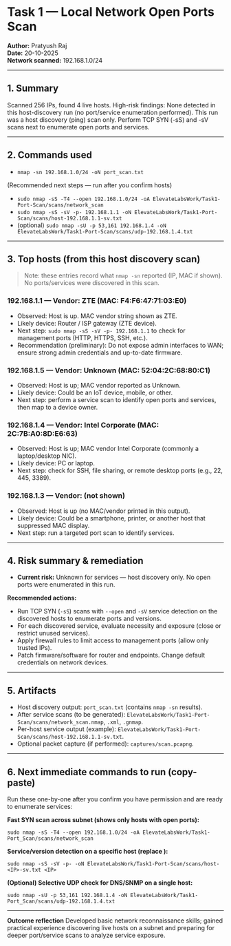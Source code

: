 # Task 1 — Local Network Open Ports Scan

**Author:** Pratyush Raj  
**Date:** 20-10-2025  
**Network scanned:** 192.168.1.0/24  

---

## 1. Summary

Scanned 256 IPs, found 4 live hosts. High-risk findings: None detected in this host-discovery run (no port/service enumeration performed). This run was a host discovery (ping) scan only. Perform TCP SYN (-sS) and -sV scans next to enumerate open ports and services.

---

## 2. Commands used

* `nmap -sn 192.168.1.0/24 -oN port_scan.txt`

(Recommended next steps — run after you confirm hosts)

* `sudo nmap -sS -T4 --open 192.168.1.0/24 -oA ElevateLabsWork/Task1-Port-Scan/scans/network_scan`
* `sudo nmap -sS -sV -p- 192.168.1.1 -oN ElevateLabsWork/Task1-Port-Scan/scans/host-192.168.1.1-sv.txt`
* (optional) `sudo nmap -sU -p 53,161 192.168.1.4 -oN ElevateLabsWork/Task1-Port-Scan/scans/udp-192.168.1.4.txt`

---

## 3. Top hosts (from this host discovery scan)

> Note: these entries record what `nmap -sn` reported (IP, MAC if shown). No ports/services were discovered in this scan.

### 192.168.1.1 — Vendor: ZTE (MAC: F4:F6:47:71:03:E0)

* Observed: Host is up. MAC vendor string shown as ZTE.
* Likely device: Router / ISP gateway (ZTE device).
* Next step: `sudo nmap -sS -sV -p- 192.168.1.1` to check for management ports (HTTP, HTTPS, SSH, etc.).
* Recommendation (preliminary): Do not expose admin interfaces to WAN; ensure strong admin credentials and up-to-date firmware.

### 192.168.1.5 — Vendor: Unknown (MAC: 52:04:2C:68:80:C1)

* Observed: Host is up; MAC vendor reported as Unknown.
* Likely device: Could be an IoT device, mobile, or other.
* Next step: perform a service scan to identify open ports and services, then map to a device owner.

### 192.168.1.4 — Vendor: Intel Corporate (MAC: 2C:7B:A0:8D:E6:63)

* Observed: Host is up; MAC vendor Intel Corporate (commonly a laptop/desktop NIC).
* Likely device: PC or laptop.
* Next step: check for SSH, file sharing, or remote desktop ports (e.g., 22, 445, 3389).

### 192.168.1.3 — Vendor: (not shown)

* Observed: Host is up (no MAC/vendor printed in this output).
* Likely device: Could be a smartphone, printer, or another host that suppressed MAC display.
* Next step: run a targeted port scan to identify services.

---

## 4. Risk summary & remediation

* **Current risk:** Unknown for services — host discovery only. No open ports were enumerated in this run.

**Recommended actions:**

* Run TCP SYN (`-sS`) scans with `--open` and `-sV` service detection on the discovered hosts to enumerate ports and versions.
* For each discovered service, evaluate necessity and exposure (close or restrict unused services).
* Apply firewall rules to limit access to management ports (allow only trusted IPs).
* Patch firmware/software for router and endpoints. Change default credentials on network devices.

---

## 5. Artifacts

* Host discovery output: `port_scan.txt` (contains `nmap -sn` results).
* After service scans (to be generated): `ElevateLabsWork/Task1-Port-Scan/scans/network_scan.nmap`, `.xml`, `.gnmap`.
* Per-host service output (example): `ElevateLabsWork/Task1-Port-Scan/scans/host-192.168.1.1-sv.txt`.
* Optional packet capture (if performed): `captures/scan.pcapng`.

---

## 6. Next immediate commands to run (copy-paste)

Run these one-by-one after you confirm you have permission and are ready to enumerate services:

**Fast SYN scan across subnet (shows only hosts with open ports):**

```
sudo nmap -sS -T4 --open 192.168.1.0/24 -oA ElevateLabsWork/Task1-Port_Scan/scans/network_scan
```

**Service/version detection on a specific host (replace <IP>):**

```
sudo nmap -sS -sV -p- -oN ElevateLabsWork/Task1-Port-Scan/scans/host-<IP>-sv.txt <IP>
```

**(Optional) Selective UDP check for DNS/SNMP on a single host:**

```
sudo nmap -sU -p 53,161 192.168.1.4 -oN ElevateLabsWork/Task1-Port_Scan/scans/udp-192.168.1.4.txt
```

---

**Outcome reflection**
Developed basic network reconnaissance skills; gained practical experience discovering live hosts on a subnet and preparing for deeper port/service scans to analyze service exposure.
